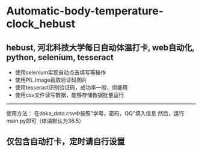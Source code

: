 # Automatic-body-temperature-clock_hebust
## hebust, 河北科技大学每日自动体温打卡, web自动化, python, selenium, tesseract
- 使用selenium实现自动点击填写等操作
- 使用PIL.Image截取验证码图片
- 使用tesseract识别验证码，成功率一般，但能用
- 使用csv文件读写数据，能够存储数据批量运行
---
使用方法：
在daka_data.csv中按照"学号，密码，QQ"填入信息
然后，运行main.py即可（体温默认为36.5）
## 仅包含自动打卡，定时请自行设置
